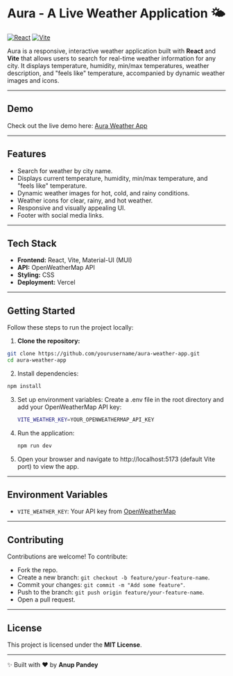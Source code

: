 # Aura - A Live Weather Application 🌤️

[![React](https://img.shields.io/badge/React-18.2.0-blue?logo=react&logoColor=white)](https://react.dev/)
[![Vite](https://img.shields.io/badge/Vite-5.0-purple?logo=vite&logoColor=white)](https://vitejs.dev/)

Aura is a responsive, interactive weather application built with **React** and **Vite** that allows users to search for real-time weather information for any city. It displays temperature, humidity, min/max temperatures, weather description, and "feels like" temperature, accompanied by dynamic weather images and icons.  

---



## Demo
Check out the live demo here: [Aura Weather App](https://aura-a-live-weather-application.vercel.app/)

---

## Features
- Search for weather by city name.
- Displays current temperature, humidity, min/max temperature, and "feels like" temperature.
- Dynamic weather images for hot, cold, and rainy conditions.
- Weather icons for clear, rainy, and hot weather.
- Responsive and visually appealing UI.
- Footer with social media links.

---


## Tech Stack
- **Frontend:** React, Vite, Material-UI (MUI)
- **API:** OpenWeatherMap API
- **Styling:** CSS
- **Deployment:** Vercel

---

## Getting Started
Follow these steps to run the project locally:

1. **Clone the repository:**
```bash
git clone https://github.com/yourusername/aura-weather-app.git
cd aura-weather-app
```
2. Install dependencies:
```bash
npm install
```
3. Set up environment variables:
   Create a .env file in the root directory and add your OpenWeatherMap API key:
   ```bash
   VITE_WEATHER_KEY=YOUR_OPENWEATHERMAP_API_KEY
   ```
4. Run the application:
   ```bash
   npm run dev
   ```
5. Open your browser and navigate to http://localhost:5173 (default Vite port) to view the app.

---

## Environment Variables

- `VITE_WEATHER_KEY`: Your API key from [OpenWeatherMap](https://openweathermap.org/)

---

## Contributing

Contributions are welcome! To contribute:

- Fork the repo.
- Create a new branch: `git checkout -b feature/your-feature-name`.
- Commit your changes: `git commit -m "Add some feature"`.
- Push to the branch: `git push origin feature/your-feature-name`.
- Open a pull request.

---

## License

This project is licensed under the **MIT License**.

---

✨ Built with ❤️ by **Anup Pandey**
